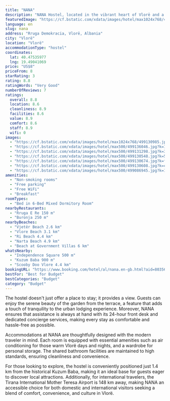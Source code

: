 ```yaml
---
title: "NANA"
description: "NANA Hostel, located in the vibrant heart of Vlorë and a mere 600 meters from the iconic Independence Square, offers a refreshing take on modern accommodation."
featuredImage: "https://cf.bstatic.com/xdata/images/hotel/max1024x768/499130985.jpg?k=615f4d94a1228acc00ef8368bb16568e3d9b91b57291675cd7b8d9f1f4f59c0e&o=&hp=1"
language: en
slug: nana
address: "Rruga Demokracia, Vlorë, Albania"
city: "Vlorë"
location: "Vlorë"
accommodationType: "hostel"
coordinates:
  lat: 40.47535977
  lng: 19.49041069
price: "US$8"
priceFrom: 8
starRating: 3
rating: 8.8
ratingWords: "Very Good"
numberOfReviews: 7
ratings:
  overall: 8.8
  location: 8.6
  cleanliness: 8.9
  facilities: 8.6
  value: 8.9
  comfort: 8.6
  staff: 8.9
  wifi: 0
images:
  - "https://cf.bstatic.com/xdata/images/hotel/max1024x768/499130985.jpg?k=615f4d94a1228acc00ef8368bb16568e3d9b91b57291675cd7b8d9f1f4f59c0e&o=&hp=1"
  - "https://cf.bstatic.com/xdata/images/hotel/max500/499136046.jpg?k=181013f345d6d692af132bd5ed69f9146635d8e608fabcb21e5796113f9e0c63&o=&hp=1"
  - "https://cf.bstatic.com/xdata/images/hotel/max500/499131298.jpg?k=388c634a479d6f3d4ac333b4c356c30cb6219baf459c27fd4f2f0319ea8c22e6&o=&hp=1"
  - "https://cf.bstatic.com/xdata/images/hotel/max500/499130548.jpg?k=50137f7de91082174b99a57f99174d71a5645333e6500a8811cb1e37fade862b&o=&hp=1"
  - "https://cf.bstatic.com/xdata/images/hotel/max500/499130674.jpg?k=fa7522d31187e045ea501100c7b3dc70ac3dd3169e34ee197828f7a1ccdccca9&o=&hp=1"
  - "https://cf.bstatic.com/xdata/images/hotel/max500/499130608.jpg?k=cc1190fb50063b76d7573646b5ac3bb2a0de7dda38e3190d00dab1d3c7efef2f&o=&hp=1"
  - "https://cf.bstatic.com/xdata/images/hotel/max500/499086945.jpg?k=1306ddcd19f26a56ab18fab5472c17690fa2d26f0c7662b349a691de5c60d355&o=&hp=1"
amenities:
  - "Non-smoking rooms"
  - "Free parking"
  - "Free WiFi"
  - "Breakfast"
roomTypes:
  - "Bed in 6-Bed Mixed Dormitory Room"
nearbyRestaurants:
  - "Rruga E Re 150 m"
  - "Buronja 250 m"
nearbyBeaches:
  - "Vjetër Beach 2.6 km"
  - "Vlore Beach 3.1 km"
  - "Ri Beach 4.4 km"
  - "Narta Beach 4.9 km"
  - "Beach at Government Villas 6 km"
whatsNearby:
  - "Independence Square 500 m"
  - "Kuzum Baba 900 m"
  - "Scooby Doo Vlore 4.4 km"
bookingURL: "https://www.booking.com/hotel/al/nana.en-gb.html?aid=8035640"
bestFor: "Best for Budget"
bestCategories: "Budget"
category: "Budget"
---
```


The hostel doesn't just offer a place to stay; it provides a view. Guests can enjoy the serene beauty of the garden from the terrace, a feature that adds a touch of tranquility to the urban lodging experience. Moreover, NANA ensures that assistance is always at hand with its 24-hour front desk and dedicated concierge services, making every stay as comfortable and hassle-free as possible.

Accommodations at NANA are thoughtfully designed with the modern traveler in mind. Each room is equipped with essential amenities such as air conditioning for those warm Vlorë days and nights, and a wardrobe for personal storage. The shared bathroom facilities are maintained to high standards, ensuring cleanliness and convenience.

For those looking to explore, the hostel is conveniently positioned just 1.4 km from the historical Kuzum Baba, making it an ideal base for guests eager to discover local attractions. Additionally, for international travelers, the Tirana International Mother Teresa Airport is 148 km away, making NANA an accessible choice for both domestic and international visitors seeking a blend of comfort, convenience, and culture in Vlorë.
